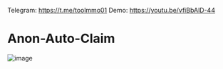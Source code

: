 Telegram: https://t.me/toolmmo01
Demo: https://youtu.be/vfiBbAlD-44
# Anon-Auto-Claim
![image](https://github.com/FnPrtScr/Anon-Auto-Claim/assets/86066853/a0ec2c15-bb09-45aa-a9ca-ea5f3615b9b3)
